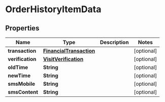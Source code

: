 
# OrderHistoryItemData

## Properties
Name | Type | Description | Notes
------------ | ------------- | ------------- | -------------
**transaction** | [**FinancialTransaction**](FinancialTransaction.md) |  |  [optional]
**verification** | [**VisitVerification**](VisitVerification.md) |  |  [optional]
**oldTime** | **String** |  |  [optional]
**newTime** | **String** |  |  [optional]
**smsMobile** | **String** |  |  [optional]
**smsContent** | **String** |  |  [optional]



